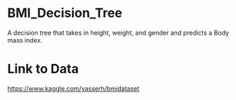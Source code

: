 # BMI_Decision_Tree
A decision tree that takes in height, weight, and gender and predicts a Body mass index.

# Link to Data
https://www.kaggle.com/yasserh/bmidataset

